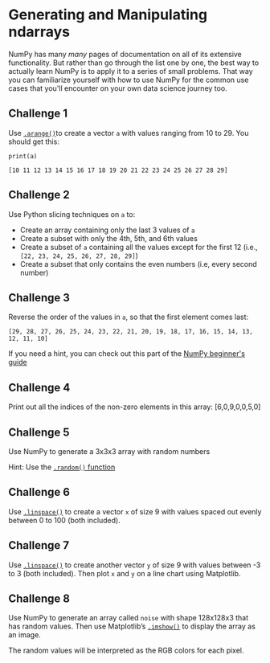 # Generating and Manipulating ndarrays

NumPy has many _many_ pages of documentation on all of its extensive functionality. But rather than go through the list one by one, the best way to actually learn NumPy is to apply it to a series of small problems. That way you can familiarize yourself with how to use NumPy for the common use cases that you'll encounter on your own data science journey too.

## Challenge 1

Use [`.arange()`](https://numpy.org/devdocs/reference/generated/numpy.arange.html)to create a vector `a` with values ranging from 10 to 29. You should get this:

`print(a)`

`[10 11 12 13 14 15 16 17 18 19 20 21 22 23 24 25 26 27 28 29]`

## Challenge 2

Use Python slicing techniques on `a` to:

- Create an array containing only the last 3 values of `a`
- Create a subset with only the 4th, 5th, and 6th values
- Create a subset of `a` containing all the values except for the first 12 (i.e., `[22, 23, 24, 25, 26, 27, 28, 29]`)
- Create a subset that only contains the even numbers (i.e, every second number)

## Challenge 3

Reverse the order of the values in `a`, so that the first element comes last:

`[29, 28, 27, 26, 25, 24, 23, 22, 21, 20, 19, 18, 17, 16, 15, 14, 13, 12, 11, 10]`

If you need a hint, you can check out this part of the [NumPy beginner's guide](https://numpy.org/devdocs/user/absolute_beginners.html#how-to-reverse-an-array)

## Challenge 4

Print out all the indices of the non-zero elements in this array: [6,0,9,0,0,5,0]

## Challenge 5

Use NumPy to generate a 3x3x3 array with random numbers

Hint: Use the [`.random()` function](https://numpy.org/doc/stable/reference/random/index.html?highlight=random#module-numpy.random)

## Challenge 6

Use [`.linspace()`](https://numpy.org/doc/stable/reference/generated/numpy.linspace.html) to create a vector `x` of size 9 with values spaced out evenly between 0 to 100 (both included).

## Challenge 7

Use [`.linspace()`](https://numpy.org/doc/stable/reference/generated/numpy.linspace.html) to create another vector `y` of size 9 with values between -3 to 3 (both included). Then plot `x` and `y` on a line chart using Matplotlib.

## Challenge 8

Use NumPy to generate an array called `noise` with shape 128x128x3 that has random values. Then use Matplotlib’s [`.imshow()`](https://matplotlib.org/3.1.1/api/_as_gen/matplotlib.pyplot.imshow.html) to display the array as an image.

The random values will be interpreted as the RGB colors for each pixel.